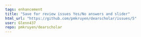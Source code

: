 ```yaml
---
tags: enhancement
title: "Save for review issues Yes/No answers and slider"
html_url: "https://github.com/pmkruyen/dearscholar/issues/5"
user: Glenn437
repo: pmkruyen/dearscholar
---
```


